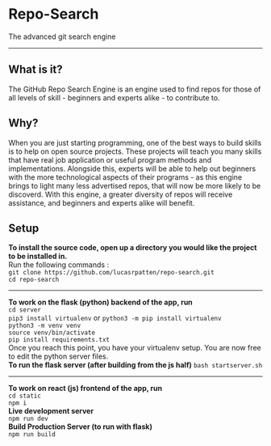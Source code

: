# Repo-Search
The advanced git search engine
___
## What is it?
The GitHub Repo Search Engine is an engine used to find repos for those of all levels of skill - beginners and experts alike - to contribute to.

## Why?
When you are just starting programming, one of the best ways to build skills is to help on open source projects. These projects will teach you many skills that have real job application or useful program methods and implementations. Alongside this, experts will be able to help out beginners with the more technological aspects of their programs - as this engine brings to light many less advertised repos, that will now be more likely to be discoverd. With this engine, a greater diversity of repos will receive assistance, and beginners and experts alike will benefit.

## Setup
**To install the source code, open up a directory you would like the project to be installed in.**</br>
Run the following commands :</br>
`git clone https://github.com/lucasrpatten/repo-search.git`</br>
`cd repo-search`
___
**To work on the flask (python) backend of the app, run**</br>
`cd server`</br>
`pip3 install virtualenv` or `python3 -m pip install virtualenv`</br>
`python3 -m venv venv`</br>
`source venv/bin/activate`</br>
`pip install requirements.txt`</br>
Once you reach this point, you have your virtualenv setup. You are now free to edit the python server files.</br>
**To run the flask server (after building from the js half)** `bash startserver.sh`
___
**To work on react (js) frontend of the app, run**</br>
`cd static`</br>
`npm i`</br>
**Live development server**</br>
`npm run dev`</br>
**Build Production Server (to run with flask)**</br>
`npm run build`
